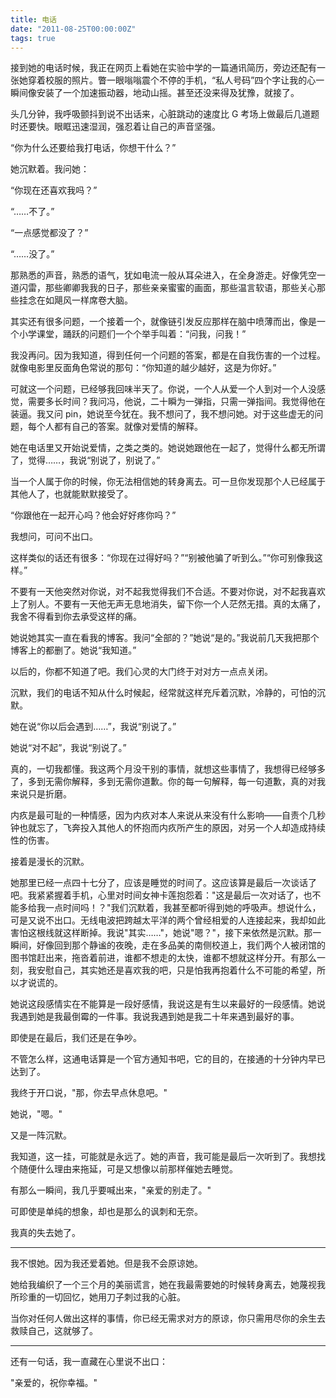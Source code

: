 ```yaml
---
title: 电话
date: "2011-08-25T00:00:00Z"
tags: true
---
```


接到她的电话时候，我正在网页上看她在实验中学的一篇通讯简历，旁边还配有一张她穿着校服的照片。瞥一眼嗡嗡震个不停的手机，“私人号码”四个字让我的心一瞬间像安装了一个加速振动器，地动山摇。甚至还没来得及犹豫，就接了。

头几分钟，我呼吸颤抖到说不出话来，心脏跳动的速度比 G 考场上做最后几道题时还要快。眼眶迅速湿润，强忍着让自己的声音坚强。

“你为什么还要给我打电话，你想干什么？”

她沉默着。我问她：

“你现在还喜欢我吗？”

“……不了。”

“一点感觉都没了？”

“……没了。”

那熟悉的声音，熟悉的语气，犹如电流一般从耳朵进入，在全身游走。好像凭空一道闪雷，那些卿卿我我的日子，那些亲亲蜜蜜的画面，那些温言软语，那些关心那些挂念在如飓风一样席卷大脑。

其实还有很多问题，一个接着一个，就像链引发反应那样在脑中喷薄而出，像是一个小学课堂，踊跃的问题们一个个举手叫着：“问我，问我！”

我没再问。因为我知道，得到任何一个问题的答案，都是在自我伤害的一个过程。就像电影里反面角色常说的那句：“你知道的越少越好，这是为你好。”

可就这一个问题，已经够我回味半天了。你说，一个人从爱一个人到对一个人没感觉，需要多长时间？我问冯，他说，二十瞬为一弹指，只需一弹指间。我觉得他在装逼。我又问 pin，她说至今犹在。我不想问了，我不想问她。对于这些虚无的问题，每个人都有自己的答案。就像对爱情的解释。

她在电话里又开始说爱情，之类之类的。她说她跟他在一起了，觉得什么都无所谓了，觉得……，我说“别说了，别说了。”

当一个人属于你的时候，你无法相信她的转身离去。可一旦你发现那个人已经属于其他人了，也就能默默接受了。

“你跟他在一起开心吗？他会好好疼你吗？”

我想问，可问不出口。

这样类似的话还有很多：“你现在过得好吗？”“别被他骗了听到么。”“你可别像我这样。”

不要有一天他突然对你说，对不起我觉得我们不合适。不要对你说，对不起我喜欢上了别人。不要有一天他无声无息地消失，留下你一个人茫然无措。真的太痛了，我舍不得看到你去承受这样的痛。

她说她其实一直在看我的博客。我问“全部的？”她说“是的。”我说前几天我把那个博客上的都删了。她说“我知道。”

以后的，你都不知道了吧。我们心灵的大门终于对对方一点点关闭。

沉默，我们的电话不知从什么时候起，经常就这样充斥着沉默，冷静的，可怕的沉默。

她在说“你以后会遇到……”，我说“别说了。”

她说“对不起”，我说“别说了。”

真的，一切我都懂。我这两个月没干别的事情，就想这些事情了，我想得已经够多了，多到无需你解释，多到无需你道歉。你的每一句解释，每一句道歉，真的对我来说只是折磨。

内疚是最可耻的一种情感，因为内疚对本人来说从来没有什么影响——自责个几秒钟也就忘了，飞奔投入其他人的怀抱而内疚所产生的原因，对另一个人却造成持续性的伤害。

接着是漫长的沉默。

她那里已经一点四十七分了，应该是睡觉的时间了。这应该算是最后一次谈话了吧。我紧紧握着手机，心里对时间女神卡莲抱怨着："这是最后一次对话了，也不能多给我一点时间吗！？"我们沉默着，我甚至都听得到她的呼吸声。想说什么，可是又说不出口。无线电波把跨越太平洋的两个曾经相爱的人连接起来，我却如此害怕这根线就这样断掉。我说"其实……"，她说"嗯？"，接下来依然是沉默。那一瞬间，好像回到那个静谧的夜晚，走在多品美的南侧校道上，我们两个人被闭馆的图书馆赶出来，拖沓着前进，谁都不想走的太快，谁都不想就这样分开。有那么一刻，我安慰自己，其实她还是喜欢我的吧，只是怕我再抱着什么不可能的希望，所以才说谎的。

她说这段感情实在不能算是一段好感情，我说这是有生以来最好的一段感情。她说我遇到她是我最倒霉的一件事。我说我遇到她是我二十年来遇到最好的事。

即使是在最后，我们还是在争吵。

不管怎么样，这通电话算是一个官方通知书吧，它的目的，在接通的十分钟内早已达到了。

我终于开口说，"那，你去早点休息吧。"

她说，"嗯。"

又是一阵沉默。

我知道，这一挂，可能就是永远了。她的声音，我可能是最后一次听到了。我想找个随便什么理由来拖延，可是又想像以前那样催她去睡觉。

有那么一瞬间，我几乎要喊出来，"亲爱的别走了。"

可即使是单纯的想象，却也是那么的讽刺和无奈。

我真的失去她了。

***

我不恨她。因为我还爱着她。但是我不会原谅她。

她给我编织了一个三个月的美丽谎言，她在我最需要她的时候转身离去，她蔑视我所珍重的一切回忆，她用刀子刺过我的心脏。

当你对任何人做出这样的事情，你已经无需求对方的原谅，你只需用尽你的余生去救赎自己，这就够了。

***

还有一句话，我一直藏在心里说不出口：

"亲爱的，祝你幸福。"
